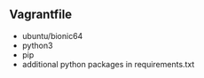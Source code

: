 ## Vagrantfile 

* ubuntu/bionic64
* python3
* pip
* additional python packages in requirements.txt

